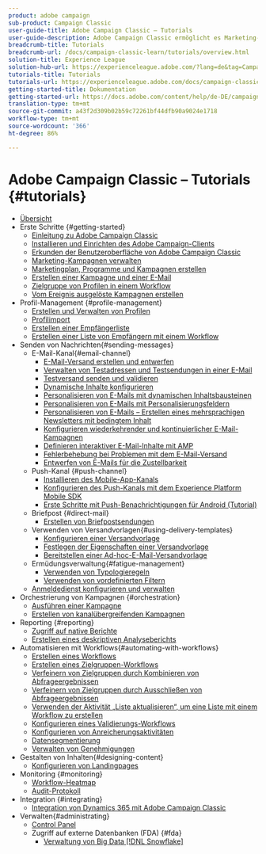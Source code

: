 ```yaml
---
product: adobe campaign
sub-product: Campaign Classic
user-guide-title: Adobe Campaign Classic – Tutorials
user-guide-description: Adobe Campaign Classic ermöglicht es Marketing-Experten, kanalübergreifende Kundenerlebnisse aufzubauen und liefert eine Umgebung für visuelle Kampagnen, Interaktions-Management in Echtzeit und die kanalübergreifende Ausführungen.
breadcrumb-title: Tutorials
breadcrumb-url: /docs/campaign-classic-learn/tutorials/overview.html
solution-title: Experience League
solution-hub-url: https://experienceleague.adobe.com/?lang=de&tag=Campaign+Classic#recommended/solutions/campaign
tutorials-title: Tutorials
tutorials-url: https://experienceleague.adobe.com/docs/campaign-classic-learn/tutorials/overview.html?lang=de
getting-started-title: Dokumentation
getting-started-url: https://docs.adobe.com/content/help/de-DE/campaign-classic/using/getting-started/starting-with-adobe-campaign/about-adobe-campaign-classic.html
translation-type: tm+mt
source-git-commit: a43f2d309b02b59c72261bf44dfb90a9024e1718
workflow-type: tm+mt
source-wordcount: '366'
ht-degree: 86%

---
```



# Adobe Campaign Classic – Tutorials {#tutorials}

+ [Übersicht](/help/overview.md)
+ Erste Schritte {#getting-started}
   + [Einleitung zu Adobe Campaign Classic](/help/getting-started/introduction-to-adobe-campaign-classic.md)
   + [Installieren und Einrichten des Adobe Campaign-Clients](/help/getting-started/install-and-setup-the-adobe-campaign-client.md)
   + [Erkunden der Benutzeroberfläche von Adobe Campaign Classic](/help/getting-started/exploring-the-adobe-campaign-classic-user-interface.md)
   + [Marketing-Kampagnen verwalten](/help/getting-started/managing-marketing-campaigns.md)
   + [Marketingplan, Programme und Kampagnen erstellen](/help/getting-started/creating-a-marketing-plan-programs-and-campaigns.md)
   + [Erstellen einer Kampagne und einer E-Mail](/help/getting-started/creating-a-campaign-and-an-email.md)
   + [Zielgruppe von Profilen in einem Workflow](/help/getting-started/targeting-profiles-in-a-workflow.md)
   + [Vom Ereignis ausgelöste Kampagnen erstellen](/help/getting-started/create-event-triggered-campaigns.md)
+ Profil-Management {#profile-management}
   + [Erstellen und Verwalten von Profilen](/help/profile-management/create-and-manage-profiles.md)
   + [Profilimport](/help/data-management/importing-profiles.md)   
   + [Erstellen einer Empfängerliste](/help/profile-management/creating-a-list-of-recipients.md)
   + [Erstellen einer Liste von Empfängern mit einem Workflow](/help/profile-management/creating-a-list-of-recipients-with-a-workflow.md)
+ Senden von Nachrichten{#sending-messages}
   + E-Mail-Kanal{#email-channel}
      + [E-Mail-Versand erstellen und entwerfen](/help/sending-messages/email-channel/create-and-design-email-deliveries.md)
      + [Verwalten von Testadressen und Testsendungen in einer E-Mail](/help/sending-messages/email-channel/managing-seed-and-proofs.md)
      + [Testversand senden und validieren](/help/sending-messages/email-channel/send-and-validate-proofs.md)
      + [Dynamische Inhalte konfigurieren](/help/sending-messages/email-channel/configuring-dynamic-content.md)
      + [Personalisieren von E-Mails mit dynamischen Inhaltsbausteinen](/help/sending-messages/email-channel/personalization-with-dynamic-content-blocks.md)
      + [Personalisieren von E-Mails mit Personalisierungsfeldern](/help/sending-messages/email-channel/personalizing-emails-using-personalization-fields.md)
      + [Personalisieren von E-Mails – Erstellen eines mehrsprachigen Newsletters mit bedingtem Inhalt](/help/sending-messages/email-channel/personalizing-emails-create-a-multi-lingual-newsletter-using-conditional-content.md)
      + [Konfigurieren wiederkehrender und kontinuierlicher E-Mail-Kampagnen](/help/sending-messages/recurring-deliveries.md)
      + [Definieren interaktiver E-Mail-Inhalte mit AMP](/help/sending-messages/email-channel/defining-interactive-email-content-with-amp.md)
      + [Fehlerbehebung bei Problemen mit dem E-Mail-Versand](/help/sending-messages/email-channel/troubleshooting-email-delivery-issues.md)
      + [Entwerfen von E-Mails für die Zustellbarkeit](/help/sending-messages/email-channel/design-emails-for-deliverability.md)
   + Push-Kanal {#push-channel}
      + [Installieren des Mobile-App-Kanals](/help/sending-messages/mobile-channel/installing-the-mobile-app-channel.md)
      + [Konfigurieren des Push-Kanals mit dem Experience Platform Mobile SDK](/help/sending-messages/mobile-channel/configure-push-using-aep-mobile-sdk.md)
      + [Erste Schritte mit Push-Benachrichtigungen für Android (Tutorial)](https://experienceleague.adobe.com/docs/campaign-classic-learn/getting-started-with-push-notifications-for-android/introduction.html?lang=de)
   + Briefpost {#direct-mail}
      + [Erstellen von Briefpostsendungen](/help/sending-messages/direct-mail/creating-direct-mail-deliveries.md)
   + Verwenden von Versandvorlagen{#using-delivery-templates}
      + [Konfigurieren einer Versandvorlage](/help/sending-messages/using-delivery-templates/configuring-a-delivery-template.md)
      + [Festlegen der Eigenschaften einer Versandvorlage](/help/sending-messages/using-delivery-templates/setting-delivery-template-properties.md)
      + [Bereitstellen einer Ad-hoc-E-Mail-Versandvorlage](/help/sending-messages/using-delivery-templates/deploying-ad-hoc-email-delivery-template.md)
   + Ermüdungsverwaltung{#fatigue-management}
      + [Verwenden von Typologieregeln](/help/sending-messages/fatigue-management/typology-rules-for-fatigue-management.md)
      + [Verwenden von vordefinierten Filtern](/help/sending-messages/fatigue-management/fatigue-management-using-filters.md)
   + [Anmeldedienst konfigurieren und verwalten](/help/sending-messages/configuring-and-managing-subscription-services.md)
+ Orchestrierung von Kampagnen {#orchestration}
   + [Ausführen einer Kampagne](/help/orchestrating-campaigns/executing-a-campaign.md)
   + [Erstellen von kanalübergreifenden Kampagnen](/help/orchestrating-campaigns/multi-channel-campaigns.md)
+ Reporting {#reporting}
   + [Zugriff auf native Berichte](/help/reporting/accessing-built-in-reports.md)
   + [Erstellen eines deskriptiven Analyseberichts](/help/reporting/generating-a-descriptive-analysis-report.md)
+ Automatisieren mit Workflows{#automating-with-workflows}
   + [Erstellen eines Workflows](/help/automating-with-workflows/creating-a-workflow.md)
   + [Erstellen eines Zielgruppen-Workflows](/help/automating-with-workflows/creating-a-targeting-workflow.md)
   + [Verfeinern von Zielgruppen durch Kombinieren von Abfrageergebnissen](/help/automating-with-workflows/refining-targets-by-combining-query-results.md)
   + [Verfeinern von Zielgruppen durch Ausschließen von Abfrageergebnissen](/help/automating-with-workflows/refining-targets-by-excluding-query-results.md)
   + [Verwenden der Aktivität „Liste aktualisieren“, um eine Liste mit einem Workflow zu erstellen](/help/automating-with-workflows/using-the-update-list-activity.md)
   + [Konfigurieren eines Validierungs-Workflows](/help/automating-with-workflows/validation-flow-configuration.md)
   + [Konfigurieren von Anreicherungsaktivitäten](/help/automating-with-workflows/enrichment-activity.md)
   + [Datensegmentierung](/help/data-management/data-segmentation.md)
   + [Verwalten von Genehmigungen](/help/automating-with-workflows/managing-approvals.md)
+ Gestalten von Inhalten{#designing-content}
   + [Konfigurieren von Landingpages](/help/designing-content/configure-landingpages.md)
+ Monitoring       {#monitoring}
   + [Workflow-Heatmap](/help/monitoring-campaign-classic/workflow-heatmap.md)
   + [Audit-Protokoll](/help/monitoring-campaign-classic/audit-trail.md)
+ Integration {#integrating}
   + [Integration von Dynamics 365 mit Adobe Campaign Classic](/help/integrations/dynamics365-integration.md)
+ Verwalten{#administrating}
   + [Control Panel](https://experienceleague.adobe.com/docs/campaign-classic-learn/control-panel/control-panel-overview.html?lang=de)
   + Zugriff auf externe Datenbanken (FDA) {#fda}
      + [Verwaltung von Big Data [!DNL Snowflake]](/help/administrating/snowflake/big-data-segmentation-on-snowflake.md)